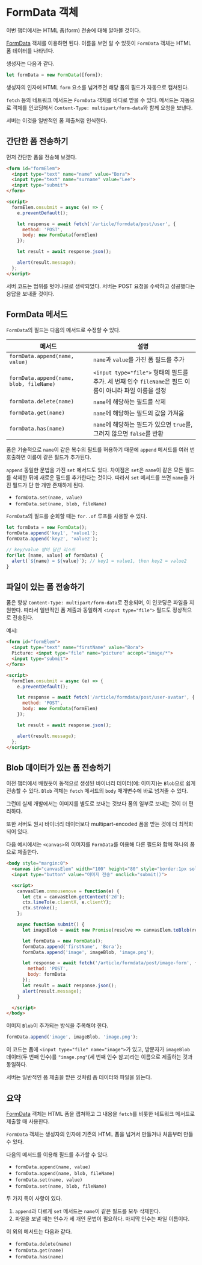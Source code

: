 # FormData 객체

이번 챕터에서는 HTML 폼(form) 전송에 대해 알아볼 것이다.

[FormData](https://xhr.spec.whatwg.org/#interface-formdata) 객체를 이용하면 된다. 이름을 보면 알 수 있듯이 `FormData` 객체는 HTML 폼 데이터를 나타낸다.

생성자는 다음과 같다.
```js
let formData = new FormData([form]);
```
생성자의 인자에 HTML `form` 요소를 넘겨주면  해당 폼의 필드가 자동으로 캡쳐된다.

`fetch` 등의 네트워크 메서드는 `FormData` 객체를 바디로 받을 수 있다. 메서드는 자동으로 객체를 인코딩해서 `Content-Type: multipart/form-data`와 함께 요청을 보낸다.

서버는 이것을 일반적인 폼 제출처럼 인식한다.

## 간단한 폼 전송하기

먼저 간단한 폼을 전송해 보겠다.
```html
<form id="formElem">
  <input type="text" name="name" value="Bora">
  <input type="text" name="surname" value="Lee">
  <input type="submit">
</form>

<script>
  formElem.onsubmit = async (e) => {
    e.preventDefault();

    let response = await fetch('/article/formdata/post/user', {
      method: 'POST',
      body: new FormData(formElem)
    });

    let result = await response.json();

    alert(result.message);
  };
</script>
```
서버 코드는 범위를 벗어나므로 생략되었다. 서버는 POST 요청을 수락하고 성공했다는 응답을 보내줄 것이다.

## FormData 메서드

`FormData`의 필드는 다음의 메서드로 수정할 수 있다.

|메서드|설명|
|---|---|
|`formData.append(name, value)`|`name`과 `value`를 가진 폼 필드를 추가|
|`formData.append(name, blob, fileName)`|`<input type="file">` 형태의 필드를 추가. 세 번째 인수 `fileName`은 필드 이름이 아니라 파일 이름을 설정|
|`formData.delete(name)`|`name`에 해당하는 필드를 삭제|
|`formData.get(name)`|`name`에 해당하는 필드의 값을 가져옴|
|`formData.has(name)`|`name`에 해당하는 필드가 있으면 `true`를, 그러지 않으면 `false`를 반환|

폼은 기술적으로 `name`이 같은 복수의 필드를 허용하기 때문에 `append` 메서드를 여러 번 호출하면 이름이 같은 필드가 추가된다.

`append` 동일한 문법을 가진 `set` 메서드도 있다. 차이점은 `set`은 `name`이 같은 모든 필드를 삭제한 뒤에 새로운 필드를 추가한다는 것이다. 따라서 `set` 메서드를 쓰면 `name`을 가진 필드가 단 한 개만 존재하게 된다.
- `formData.set(name, value)`
- `formData.set(name, blob, fileName)`

`FormData`의 필드를 순회할 때는 `for..of` 루프를 사용할 수 있다.
```js
let formData = new FormData();
formData.append('key1', 'value1');
formData.append('key2', 'value2');

// key/value 쌍이 담긴 리스트
for(let [name, value] of formData) {
  alert(`${name} = ${value}`); // key1 = value1, then key2 = value2
}
```

## 파일이 있는 폼 전송하기

폼은 항상 `Content-Type: multipart/form-data`로 전송되며, 이 인코딩은 파일을 지원한다. 따라서 일반적인 폼 제출과 동일하게 `<input type="file">` 필드도 정상적으로 전송된다.

예시:
```html
<form id="formElem">
  <input type="text" name="firstName" value="Bora">
  Picture: <input type="file" name="picture" accept="image/*">
  <input type="submit">
</form>

<script>
  formElem.onsubmit = async (e) => {
    e.preventDefault();

    let response = await fetch('/article/formdata/post/user-avatar', {
      method: 'POST',
      body: new FormData(formElem)
    });

    let result = await response.json();

    alert(result.message);
  };
</script>
```

## Blob 데이터가 있는 폼 전송하기

이전 챕터에서 배웠듯이 동적으로 생성된 바이너리 데이터(예: 이미지)는 `Blob`으로 쉽게 전송할 수 있다. `Blob` 객체는 `fetch` 메서드의 `body` 매개변수에 바로 넘겨줄 수 있다.

그런데 실제 개발에서는 이미지를 별도로 보내는 것보다 폼의 일부로 보내는 것이 더 편리하다.

또한 서버도 원시 바이너리 데이터보다 multipart-encoded 폼을 받는 것에 더 최적화되어 있다.

다음 예시에서는 `<canvas>`의 이미지를 `FormData`를 이용해 다른 필드와 함께 하나의 폼으로 제출한다.
```html
<body style="margin:0">
  <canvas id="canvasElem" width="100" height="80" style="border:1px solid"></canvas>
  <input type="button" value="이미지 전송" onclick="submit()">

  <script>
    canvasElem.onmousemove = function(e) {
      let ctx = canvasElem.getContext('2d');
      ctx.lineTo(e.clientX, e.clientY);
      ctx.stroke();
    };

    async function submit() {
      let imageBlob = await new Promise(resolve => canvasElem.toBlob(resolve, 'image/png'));

      let formData = new FormData();
      formData.append('firstName', 'Bora');
      formData.append('image', imageBlob, 'image.png');

      let response = await fetch('/article/formdata/post/image-form', {
        method: 'POST',
        body: formData
      });
      let result = await response.json();
      alert(result.message);
    }

  </script>
</body>
```
이미지 `Blob`이 추가되는 방식을 주목해야 한다.
```js
formData.append('image', imageBlob, 'image.png');
```
이 코드는 폼에 `<input type="file" name="image">`가 있고, 방문자가 `imageBlob` 데이터(두 번째 인수)를 `"image.png"`(세 번째 인수 참고)라는 이름으로 제출하는 것과 동일하다.

서버는 일반적인 폼 제출을 받은 것처럼 폼 데이터와 파일을 읽는다.

## 요약

[FormData](https://xhr.spec.whatwg.org/#interface-formdata) 객체는 HTML 폼을 캡쳐하고 그 내용을 `fetch`를 비롯한 네트워크 메서드로 제출할 때 사용한다.

`FormData` 객체는 생성자의 인자에 기존의 HTML 폼을 넘겨서 만들거나 처음부터 만들 수 있다.

다음의 메서드를 이용해 필드를 추가할 수 있다.
- `formData.append(name, value)`
- `formData.append(name, blob, fileName)`
- `formData.set(name, value)`
- `formData.set(name, blob, fileName)`

두 가지 특이 사항이 있다.
1. `append`과 다르게 `set` 메서드는 `name`이 같은 필드를 모두 삭제한다.
2. 파일을 보낼 때는 인수가 세 개인 문법이 필요하다. 마지막 인수는 파일 이름이다.

이 외의 메서드는 다음과 같다.
- `formData.delete(name)`
- `formData.get(name)`
- `formData.has(name)`
